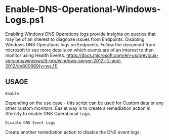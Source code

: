 # Enable-DNS-Operational-Windows-Logs.ps1
Enabling Windows DNS Operations logs provide insights on queries that may be of an interest to diagnose issues from Endpoints. 
Disabling Windows DNS Operations logs on Endpoints. 
Follow the document from microsoft to see more details on which events are of an interest to then monitor using Health Events. 
https://docs.microsoft.com/en-us/previous-versions/windows/it-pro/windows-server-2012-r2-and-2012/dn800669(v=ws.11)
## USAGE
`````
Enable
`````
Depending on the use case - this script can be used for Custom data or any other custom monitors. Easiet way is to create a remediation action in Aternity to enable DNS Operational Logs. 
`````
Disable DNS Event Logs
`````
Create another remediation action to disable the DNS event logs.